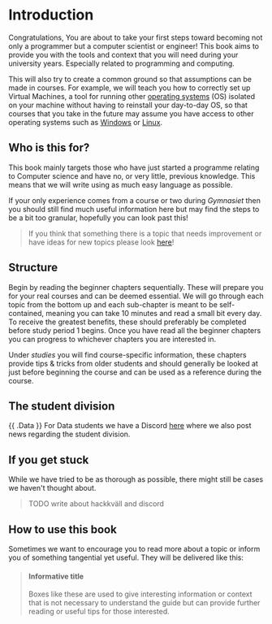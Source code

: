 # Introduction

Congratulations, You are about to take your first steps toward becoming not only a programmer but a computer scientist or engineer! This book aims to provide you with the tools and context that you will need during your university years. Especially related to programming and computing.

This will also try to create a common ground so that assumptions can be made in courses. For example, we will teach you how to correctly set up Virtual Machines, a tool for running other [operating systems](/glossary.html#operating-system) (OS) isolated on your machine without having to reinstall your day-to-day OS, so that courses that you take in the future may assume you have access to other operating systems such as [Windows](/glossary.html#microsoft-windows) or [Linux](/glossary.html#linux).

## Who is this for?

This book mainly targets those who have just started a programme relating to Computer science and have no, or very little, previous knowledge. This means that we will write using as much easy language as possible.

If your only experience comes from a course or two during _Gymnasiet_ then you should still find much useful information here but may find the steps to be a bit too granular, hopefully you can look past this!

> If you think that something there is a topic that needs improvement or have ideas for new topics please look [here](./contributing.md#request-changes)!

## Structure

Begin by reading the beginner chapters sequentially. These will prepare you for your real courses and can be deemed essential. We will go through each topic from the bottom up and each sub-chapter is meant to be self-contained, meaning you can take 10 minutes and read a small bit every day. To receive the greatest benefits, these should preferably be completed before study period 1 begins. Once you have read all the beginner chapters you can progress to whichever chapters you are interested in.

Under _studies_ you will find course-specific information, these chapters provide tips & tricks from older students and should generally be looked at just before beginning the course and can be used as a reference during the course.

## The student division

{{ .Data }}
For Data students we have a Discord [here](https://discord.gg/nu3SWDUwHH) where we also post news regarding the student division.

## If you get stuck

While we have tried to be as thorough as possible, there might still be cases we haven't thought about.

> TODO write about hackkväll and discord

## How to use this book

Sometimes we want to encourage you to read more about a topic or inform you of something tangential yet useful. They will be delivered like this:

> #### Informative title
>
> Boxes like these are used to give interesting information or context that is not necessary to understand the guide but can provide further reading or useful tips for those interested.
